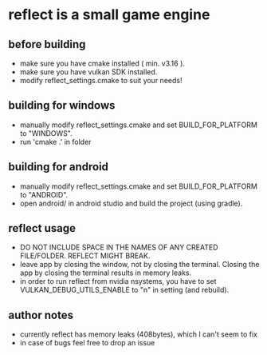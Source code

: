 # reflect is a small game engine

## before building

- make sure you have cmake installed ( min. v3.16 ).
- make sure you have vulkan SDK installed.
- modify reflect_settings.cmake to suit your needs!

## building for windows
- manually modify reflect_settings.cmake and set BUILD_FOR_PLATFORM to "WINDOWS".
- run 'cmake .' in folder



## building for android
- manually modify reflect_settings.cmake and set BUILD_FOR_PLATFORM to "ANDROID".
- open android/ in android studio and build the project (using gradle).


## reflect usage

- DO NOT INCLUDE SPACE IN THE NAMES OF ANY CREATED FILE/FOLDER. REFLECT MIGHT BREAK.
- leave app by closing the window, not by closing the terminal. Closing the app by closing the terminal results in memory leaks.
- in order to run reflect from nvidia nsystems, you have to set VULKAN_DEBUG_UTILS_ENABLE to "n" in setting (and rebuild).


## author notes
- currently reflect has memory leaks (408bytes), which I can't seem to fix
- in case of bugs feel free to drop an issue 